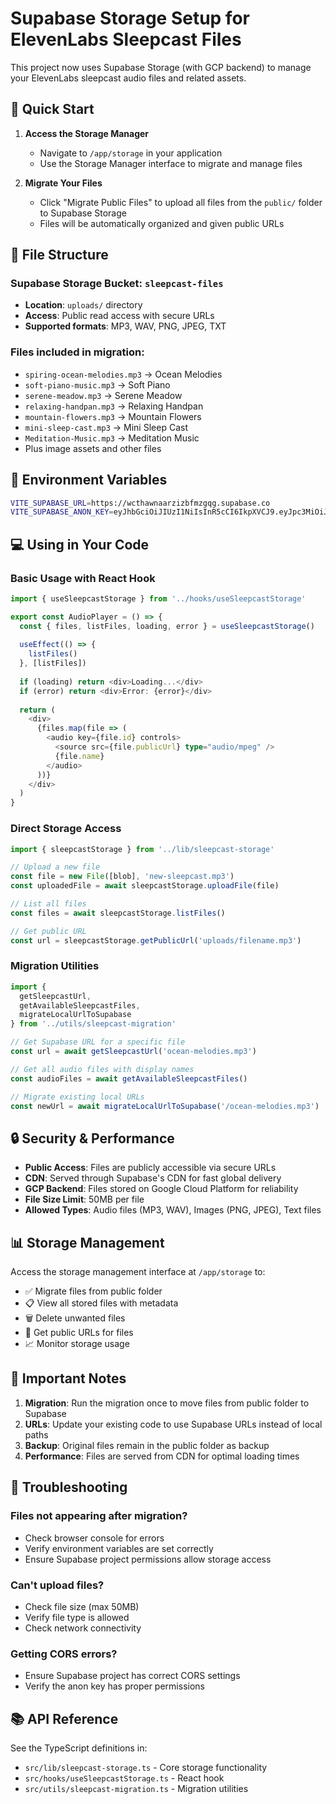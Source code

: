 # Supabase Storage Setup for ElevenLabs Sleepcast Files

This project now uses Supabase Storage (with GCP backend) to manage your ElevenLabs sleepcast audio files and related assets.

## 🚀 Quick Start

1. **Access the Storage Manager**
   - Navigate to `/app/storage` in your application
   - Use the Storage Manager interface to migrate and manage files

2. **Migrate Your Files**
   - Click "Migrate Public Files" to upload all files from the `public/` folder to Supabase Storage
   - Files will be automatically organized and given public URLs

## 📁 File Structure

### Supabase Storage Bucket: `sleepcast-files`
- **Location**: `uploads/` directory
- **Access**: Public read access with secure URLs
- **Supported formats**: MP3, WAV, PNG, JPEG, TXT

### Files included in migration:
- `spiring-ocean-melodies.mp3` → Ocean Melodies
- `soft-piano-music.mp3` → Soft Piano
- `serene-meadow.mp3` → Serene Meadow
- `relaxing-handpan.mp3` → Relaxing Handpan
- `mountain-flowers.mp3` → Mountain Flowers
- `mini-sleep-cast.mp3` → Mini Sleep Cast
- `Meditation-Music.mp3` → Meditation Music
- Plus image assets and other files

## 🔧 Environment Variables

```bash
VITE_SUPABASE_URL=https://wcthawnaarzizbfmzgqg.supabase.co
VITE_SUPABASE_ANON_KEY=eyJhbGciOiJIUzI1NiIsInR5cCI6IkpXVCJ9.eyJpc3MiOiJzdXBhYmFzZSIsInJlZiI6IndjdGhhd25hYXJ6aXpiZm16Z3FnIiwicm9sZSI6ImFub24iLCJpYXQiOjE3NDg4MDEzNTEsImV4cCI6MjA2NDM3NzM1MX0.4O8OBEuren7j0B4Zw1vIIEi8tLsbfq9rfOC3DC_D2cU
```

## 💻 Using in Your Code

### Basic Usage with React Hook

```typescript
import { useSleepcastStorage } from '../hooks/useSleepcastStorage'

export const AudioPlayer = () => {
  const { files, listFiles, loading, error } = useSleepcastStorage()
  
  useEffect(() => {
    listFiles()
  }, [listFiles])
  
  if (loading) return <div>Loading...</div>
  if (error) return <div>Error: {error}</div>
  
  return (
    <div>
      {files.map(file => (
        <audio key={file.id} controls>
          <source src={file.publicUrl} type="audio/mpeg" />
          {file.name}
        </audio>
      ))}
    </div>
  )
}
```

### Direct Storage Access

```typescript
import { sleepcastStorage } from '../lib/sleepcast-storage'

// Upload a new file
const file = new File([blob], 'new-sleepcast.mp3')
const uploadedFile = await sleepcastStorage.uploadFile(file)

// List all files
const files = await sleepcastStorage.listFiles()

// Get public URL
const url = sleepcastStorage.getPublicUrl('uploads/filename.mp3')
```

### Migration Utilities

```typescript
import { 
  getSleepcastUrl, 
  getAvailableSleepcastFiles,
  migrateLocalUrlToSupabase 
} from '../utils/sleepcast-migration'

// Get Supabase URL for a specific file
const url = await getSleepcastUrl('ocean-melodies.mp3')

// Get all audio files with display names
const audioFiles = await getAvailableSleepcastFiles()

// Migrate existing local URLs
const newUrl = await migrateLocalUrlToSupabase('/ocean-melodies.mp3')
```

## 🔒 Security & Performance

- **Public Access**: Files are publicly accessible via secure URLs
- **CDN**: Served through Supabase's CDN for fast global delivery
- **GCP Backend**: Files stored on Google Cloud Platform for reliability
- **File Size Limit**: 50MB per file
- **Allowed Types**: Audio files (MP3, WAV), Images (PNG, JPEG), Text files

## 📊 Storage Management

Access the storage management interface at `/app/storage` to:

- ✅ Migrate files from public folder
- 📋 View all stored files with metadata
- 🗑️ Delete unwanted files
- 🔗 Get public URLs for files
- 📈 Monitor storage usage

## 🚨 Important Notes

1. **Migration**: Run the migration once to move files from public folder to Supabase
2. **URLs**: Update your existing code to use Supabase URLs instead of local paths
3. **Backup**: Original files remain in the public folder as backup
4. **Performance**: Files are served from CDN for optimal loading times

## 🔧 Troubleshooting

### Files not appearing after migration?
- Check browser console for errors
- Verify environment variables are set correctly
- Ensure Supabase project permissions allow storage access

### Can't upload files?
- Check file size (max 50MB)
- Verify file type is allowed
- Check network connectivity

### Getting CORS errors?
- Ensure Supabase project has correct CORS settings
- Verify the anon key has proper permissions

## 📚 API Reference

See the TypeScript definitions in:
- `src/lib/sleepcast-storage.ts` - Core storage functionality
- `src/hooks/useSleepcastStorage.ts` - React hook
- `src/utils/sleepcast-migration.ts` - Migration utilities 